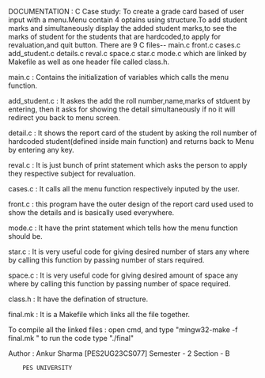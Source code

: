 DOCUMENTATION :  C Case study: To create a grade card based of user input with a menu.Menu contain 4 optains using structure.To add student marks and simultaneously display the added student marks,to see the 
marks of student for the students that are hardcoded,to apply for revaluation,and quit button.
There are 9 C files-- main.c front.c cases.c add_student.c details.c reval.c space.c star.c mode.c which are linked by Makefile as well as one header file called class.h.

main.c : Contains the initialization of variables which calls the menu function.

add_student.c : It askes the add the roll number,name,marks of stduent by entering,
                then it asks for showing the detail simultaneously if no it will redirect you back to menu screen.

detail.c : It shows the report card of the student by asking the roll number of hardcoded student(defined inside main function) and returns back to Menu by entering any key.

reval.c : It  is just bunch of print statement which asks the person to apply they respective subject for revaluation.

cases.c :  It calls all the menu function respectively inputed by the user.

front.c :  this program have the outer design of the report card used used to show the details and  is basically used everywhere.

mode.c :  It have the print statement which tells how the menu function should be.

star.c : It is very useful code for giving  desired number of stars any where by calling this function by passing number of stars required.

space.c : It is very useful code for giving  desired amount of space any where by calling this function by passing number of space required.

class.h : It have the defination of structure.

final.mk : It is a Makefile which links all the file together.

To compile all the linked files : open cmd, and type "mingw32-make -f final.mk "
                                  to run the code type "./final"

Author : Ankur Sharma 
        [PES2UG23CS077]
        Semester - 2    Section - B

        PES UNIVERSITY
        
        




                
